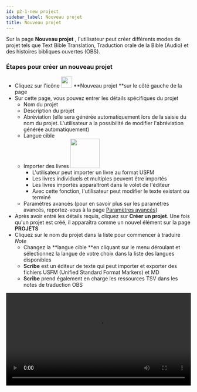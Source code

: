 ```yaml
---
id: p2-1-new project
sidebar_label: Nouveau projet
title: Nouveau projet
---
```


Sur la page **Nouveau projet** , l'utilisateur peut créer différents modes de projet tels que Text Bible Translation, Traduction orale de la Bible (Audio) et des histoires bibliques ouvertes (OBS).

### Étapes pour créer un nouveau projet ###
- Cliquez sur l'icône <img src="/0.5.3/fr_newproject.png" width="30px" alt="" /> **Nouveau projet **sur le côté gauche de la page
- Sur cette page, vous pouvez entrer les détails spécifiques du projet
  - Nom du projet
  - Description du projet
  - Abréviation (elle sera générée automatiquement lors de la saisie du nom du projet. L'utilisateur a la possibilité de modifier l'abréviation générée automatiquement)
  - Langue cible
  - Importer des livres <img src="/0.5.3/fr_import.png" width="80px" alt="" />
      - L'utilisateur peut importer un livre au format USFM
      - Les livres individuels et multiples peuvent être importés
      - Les livres importés apparaîtront dans le volet de l'éditeur
      - Avec cette fonction, l'utilisateur peut modifier le texte existant ou terminé
  - Paramètres avancés (pour en savoir plus sur les paramètres avancés, reportez-vous à la page [Paramètres avancés](./p2-2-advanced%20settings.md))
- Après avoir entré les détails requis, cliquez sur **Créer un projet**. Une fois qu'un projet est créé, il apparaîtra comme un nouvel élément sur la page **PROJETS**
- Cliquez sur le nom du projet dans la liste pour commencer à traduire *Note*
  - Changez la **langue cible **en cliquant sur le menu déroulant et sélectionnez la langue de votre choix dans la liste des langues disponibles
  - **Scribe** est un éditeur de texte qui peut importer et exporter des fichiers USFM (Unified Standard Format Markers) et MD
  - **Scribe** prend également en charge les ressources TSV dans les notes de traduction OBS


<video controls src="/0.5.5/en-creating-project.mov" width="100%" type="video/mov"/>

### Ajouter une nouvelle langue ###

Si la langue désirée n'est pas listée dans le menu déroulant de la langue cible, l'utilisateur peut toujours créer le projet dans cette langue.

**Étapes pour ajouter une nouvelle langue**

- Cliquez sur le signe plus <img src="/assets/plusicc.png" width="20px" alt="" />
- Une boîte de dialogue avec l’option d’ajouter la nouvelle langue apparaît
- Ajouter le **Language Name** et **Language Code**
- Choisir la direction du script **(RTL ou LTR)**
- Cliquez sur le bouton **CRÉER**

<video controls src="/0.5.5/en-adding-new-language.mov" width="100%" type="video/mov"></video>


    
       